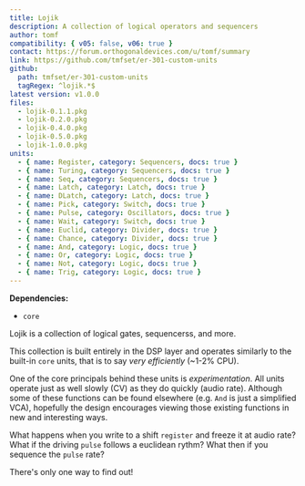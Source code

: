 ```yaml
---
title: Lojik
description: A collection of logical operators and sequencers
author: tomf
compatibility: { v05: false, v06: true }
contact: https://forum.orthogonaldevices.com/u/tomf/summary
link: https://github.com/tmfset/er-301-custom-units
github:
  path: tmfset/er-301-custom-units
  tagRegex: ^lojik.*$
latest version: v1.0.0
files:
  - lojik-0.1.1.pkg
  - lojik-0.2.0.pkg
  - lojik-0.4.0.pkg
  - lojik-0.5.0.pkg
  - lojik-1.0.0.pkg
units:
  - { name: Register, category: Sequencers, docs: true }
  - { name: Turing, category: Sequencers, docs: true }
  - { name: Seq, category: Sequencers, docs: true }
  - { name: Latch, category: Latch, docs: true }
  - { name: DLatch, category: Latch, docs: true }
  - { name: Pick, category: Switch, docs: true }
  - { name: Pulse, category: Oscillators, docs: true }
  - { name: Wait, category: Switch, docs: true }
  - { name: Euclid, category: Divider, docs: true }
  - { name: Chance, category: Divider, docs: true }
  - { name: And, category: Logic, docs: true }
  - { name: Or, category: Logic, docs: true }
  - { name: Not, category: Logic, docs: true }
  - { name: Trig, category: Logic, docs: true }
---
```


**Dependencies:**
* `core`

Lojik is a collection of logical gates, sequencerss, and more.

This collection is built entirely in the DSP layer and operates similarly to the built-in `core` units, that is to say _very efficiently_ (~1-2% CPU).

One of the core principals behind these units is _experimentation_. All units operate just as well slowly (CV) as they do quickly (audio rate). Although some of these functions can be found elsewhere (e.g. `And` is just a simplified VCA), hopefully the design encourages viewing those existing functions in new and interesting ways.

What happens when you write to a shift `register` and freeze it at audio rate? What if the driving `pulse` follows a euclidean rythm? What then if you sequence the `pulse` rate?

There's only one way to find out!
